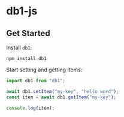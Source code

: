 # db1-js

## Get Started

Install `db1`:

```text
npm install db1
```

Start setting and getting items:

```js
import db1 from "db1";

await db1.setItem("my-key", "hello word");
const item = await db1.getItem("my-key");

console.log(item);
```
